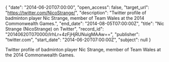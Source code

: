 {
  "date": "2014-06-20T07:00:00", 
  "open_access": false, 
  "target_url": "https://twitter.com/NicoStrange/", 
  "description": "Twitter profile of badminton player Nic Strange, member of Team Wales at the 2014 Commonwealth Games.", 
  "end_date": "2014-08-05T07:00:00Z", 
  "title": "Nic Strange (NicoStrange) on Twitter", 
  "record_id": "20140620T070000/lrhLr+4zFjHjRUNuigMAAw==", 
  "publisher": "twitter.com", 
  "start_date": "2014-06-20T07:00:00Z", 
  "subject": null
}

Twitter profile of badminton player Nic Strange, member of Team Wales at the 2014 Commonwealth Games.